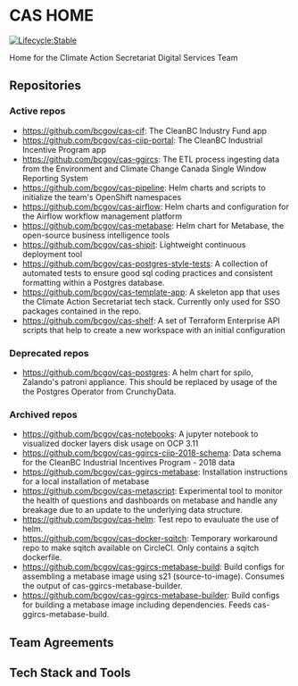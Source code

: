 # CAS HOME
[![Lifecycle:Stable](https://img.shields.io/badge/Lifecycle-Stable-97ca00)]()

Home for the Climate Action Secretariat Digital Services Team

## Repositories

### Active repos
 - https://github.com/bcgov/cas-cif: The CleanBC Industry Fund app
 - https://github.com/bcgov/cas-ciip-portal: The CleanBC Industrial Incentive Program app
 - https://github.com/bcgov/cas-ggircs: The ETL process ingesting data from the Environment and Climate Change Canada Single Window Reporting System
 - https://github.com/bcgov/cas-pipeline: Helm charts and scripts to initialize the team's OpenShift namespaces
 - https://github.com/bcgov/cas-airflow: Helm charts and configuration for the Airflow workflow management platform
 - https://github.com/bcgov/cas-metabase: Helm chart for Metabase, the open-source business intelligence tools
 - https://github.com/bcgov/cas-shipit: Lightweight continuous deployment tool
 - https://github.com/bcgov/cas-postgres-style-tests: A collection of automated tests to ensure good sql coding practices and consistent formatting within a Postgres database.
 - https://github.com/bcgov/cas-template-app: A skeleton app that uses the Climate Action Secretariat tech stack. Currently only used for SSO packages contained in the repo.
 - https://github.com/bcgov/cas-shelf: A set of Terraform Enterprise API scripts that help to create a new workspace with an initial configuration
 
### Deprecated repos
 - https://github.com/bcgov/cas-postgres: A helm chart for spilo, Zalando's patroni appliance. This should be replaced by usage of the the Postgres Operator from CrunchyData. 

### Archived repos
 - https://github.com/bcgov/cas-notebooks: A jupyter notebook to visualized docker layers disk usage on OCP 3.11
 - https://github.com/bcgov/cas-ggircs-ciip-2018-schema: Data schema for the CleanBC Industrial Incentives Program - 2018 data 
 - https://github.com/bcgov/cas-ggircs-metabase: Installation instructions for a local installation of metabase
 - https://github.com/bcgov/cas-metascript: Experimental tool to monitor the health of questions and dashboards on metabase and handle any breakage due to an update to the underlying data structure.
 - https://github.com/bcgov/cas-helm: Test repo to evauluate the use of helm.
 - https://github.com/bcgov/cas-docker-sqitch: Temporary workaround repo to make sqitch available on CircleCI. Only contains a sqitch dockerfile.
 - https://github.com/bcgov/cas-ggircs-metabase-build: Build configs for assembling a metabase image using s21 (source-to-image). Consumes the output of cas-ggircs-metabase-builder.
 - https://github.com/bcgov/cas-ggircs-metabase-builder: Build configs for building a metabase image including dependencies. Feeds cas-ggircs-metabase-build.


## Team Agreements

## Tech Stack and Tools


